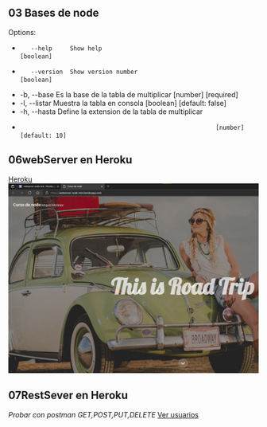 ## 03 Bases de node

Options:

-        --help     Show help                                             [boolean]
-        --version  Show version number                                   [boolean]
-   -b, --base Es la base de la tabla de multiplicar [number] [required]
-   -l, --listar Muestra la tabla en consola [boolean] [default: false]
-   -h, --hasta Define la extension de la tabla de multiplicar
-                                                            [number] [default: 10]

## 06webServer en Heroku

[Heroku](https://webserver-node-mm.herokuapp.com/)
![Imagen](sintitle.png)

## 07RestSever en Heroku

_Probar con postman GET,POST,PUT,DELETE_
[Ver usuarios](https://restserver-node-mm.herokuapp.com/api/users?limit=5&from=1)
